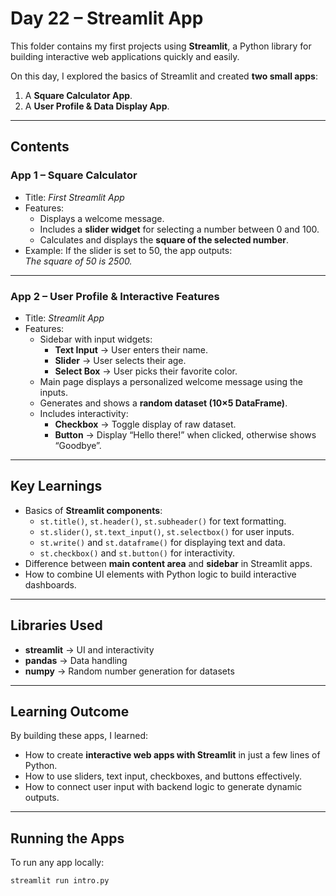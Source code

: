 # Day 22 – Streamlit App

This folder contains my first projects using **Streamlit**, a Python library for building interactive web applications quickly and easily.  

On this day, I explored the basics of Streamlit and created **two small apps**:  
1. A **Square Calculator App**.  
2. A **User Profile & Data Display App**.  

---

## Contents

### **App 1 – Square Calculator**
- Title: *First Streamlit App*  
- Features:
  - Displays a welcome message.
  - Includes a **slider widget** for selecting a number between 0 and 100.
  - Calculates and displays the **square of the selected number**.  
- Example: If the slider is set to 50, the app outputs:  
  *The square of 50 is 2500.*

---

### **App 2 – User Profile & Interactive Features**
- Title: *Streamlit App*  
- Features:
  - Sidebar with input widgets:
    - **Text Input** → User enters their name.  
    - **Slider** → User selects their age.  
    - **Select Box** → User picks their favorite color.  
  - Main page displays a personalized welcome message using the inputs.  
  - Generates and shows a **random dataset (10×5 DataFrame)**.
  - Includes interactivity:
    - **Checkbox** → Toggle display of raw dataset.  
    - **Button** → Display “Hello there!” when clicked, otherwise shows “Goodbye”.

---

## Key Learnings
- Basics of **Streamlit components**:
  - `st.title()`, `st.header()`, `st.subheader()` for text formatting.
  - `st.slider()`, `st.text_input()`, `st.selectbox()` for user inputs.
  - `st.write()` and `st.dataframe()` for displaying text and data.
  - `st.checkbox()` and `st.button()` for interactivity.
- Difference between **main content area** and **sidebar** in Streamlit apps.
- How to combine UI elements with Python logic to build interactive dashboards.

---

## Libraries Used
- **streamlit** → UI and interactivity  
- **pandas** → Data handling  
- **numpy** → Random number generation for datasets  

---

## Learning Outcome
By building these apps, I learned:  
- How to create **interactive web apps with Streamlit** in just a few lines of Python.  
- How to use sliders, text input, checkboxes, and buttons effectively.  
- How to connect user input with backend logic to generate dynamic outputs.  

---

## Running the Apps
To run any app locally:
```bash
streamlit run intro.py
